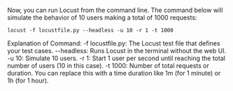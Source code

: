 
Now, you can run Locust from the command line. The command below will simulate the behavior of 10 users making a total of 1000 requests:

`locust -f locustfile.py --headless -u 10 -r 1 -t 1000`

Explanation of Command:
-f locustfile.py: The Locust test file that defines your test cases.
--headless: Runs Locust in the terminal without the web UI.
-u 10: Simulate 10 users.
-r 1: Start 1 user per second until reaching the total number of users (10 in this case).
-t 1000: Number of total requests or duration. You can replace this with a time duration like 1m (for 1 minute) or 1h (for 1 hour).